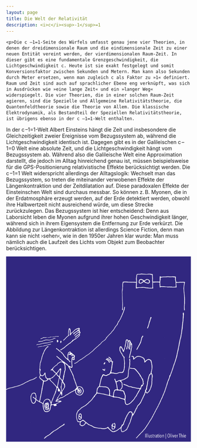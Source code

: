 ```yaml
---
layout: page
title: Die Welt der Relativität
description: <i>c</i><sup>-1</sup>=1
---
```


<section>

	<p>Die c –1=1-Seite des Würfels umfasst genau jene vier Theorien, in denen der dreidimensionale Raum und die eindimensionale Zeit zu einer neuen Entität vereint werden, der vierdimensionalen Raum-Zeit. In dieser gibt es eine fundamentale Grenzgeschwindigkeit, die Lichtgeschwindigkeit c. Heute ist sie exakt festgelegt und somit Konversionsfaktor zwischen Sekunden und Metern. Man kann also Sekunden durch Meter ersetzen, wenn man zugleich c als Faktor zu »1« definiert. Raum und Zeit sind auch auf sprachlicher Ebene eng verknüpft, was sich in Ausdrücken wie »eine lange Zeit« und ein »langer Weg« widerspiegelt. Die vier Theorien, die in einer solchen Raum-Zeit agieren, sind die Spezielle und Allgemeine Relativitätstheorie, die Quantenfeldtheorie sowie die Theorie von Allem. Die klassische Elektrodynamik, als Bestandteil der Speziellen Relativitätstheorie, ist übrigens ebenso in der c –1=1-Welt enthalten.
In der c –1=1-Welt Albert Einsteins hängt die Zeit und insbesondere die Gleichzeitigkeit zweier Ereignisse vom Bezugssystem ab, während die Lichtgeschwindigkeit identisch ist. Dagegen gibt es in der Galileischen c –1=0 Welt eine absolute Zeit, und die Lichtgeschwindigkeit hängt vom Bezugssystem ab. Während also die Galileische Welt eine Approximation darstellt, die jedoch im Alltag hinreichend genau ist, müssen beispielsweise für die GPS-Positionierung relativistische Effekte berücksichtigt werden. Die c –1=1 Welt widerspricht allerdings der Alltagslogik: Wechselt man das Bezugssystem, so treten die miteinander verwobenen Effekte der Längenkontraktion und der Zeitdilatation auf. Diese paradoxalen Effekte der Einsteinschen Welt sind durchaus messbar. So können z. B. Myonen, die in der Erdatmosphäre erzeugt werden, auf der Erde detektiert werden, obwohl ihre Halbwertzeit nicht ausreichend würde, um diese Strecke zurückzulegen. Das Bezugssystem ist hier entscheidend: Denn aus Laborsicht leben die Myonen aufgrund ihrer hohen Geschwindigkeit länger, während sich in ihrem Eigensystem die Entfernung zur Erde verkürzt.
Die Abbildung zur Längenkontraktion ist allerdings Science Fiction, denn man kann sie nicht ›sehen‹, wie in den 1950er Jahren klar wurde: Man muss nämlich auch die Laufzeit des Lichts vom Objekt zum Beobachter berücksichtigen. </p>

  <p><span class="image left"><img src="assets/images/pic03.png" alt="" /></span></p>

</section>

